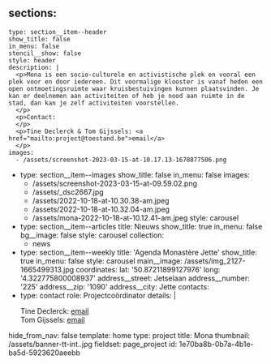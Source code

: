 sections:
  -
    type: section__item--header
    show_title: false
    in_menu: false
    stencil__show: false
    style: header
    description: |
      <p>Mona is een socio-culturele en activistische plek en vooral een plek voor en door iedereen. Dit voormalige klooster is vanaf heden een open ontmoetingsruimte waar kruisbestuivingen kunnen plaatsvinden. Je kan er deelnemen aan activiteiten of heb je nood aan ruimte in de stad, dan kan je zelf activiteiten voorstellen.
      </p>
      <p>Contact:
      </p>
      <p>Tine Declerck & Tom Gijssels: <a href="mailto:project@toestand.be">email</a>
      </p>
    images:
      - /assets/screenshot-2023-03-15-at-10.17.13-1678877506.png
  -
    type: section__item--images
    show_title: false
    in_menu: false
    images:
      - /assets/screenshot-2023-03-15-at-09.59.02.png
      - /assets/_dsc2667.jpg
      - /assets/2022-10-18-at-10.30.38-am.jpeg
      - /assets/2022-10-18-at-10.32.04-am.jpeg
      - /assets/mona-2022-10-18-at-10.12.41-am.jpeg
    style: carousel
  -
    type: section__item--articles
    title: Nieuws
    show_title: true
    in_menu: false
    bg__image: false
    style: carousel
    collection:
      - news
  -
    type: section__item--weekly
    title: 'Agenda Monastère Jette'
    show_title: true
    in_menu: false
    style: carousel
main__image: /assets/img_2127-1665499313.jpg
coordinates:
  lat: '50.87211899127976'
  long: '4.322775800008937'
address__street: Jetselaan
address__number: '225'
address__zip: '1090'
address__city: Jette
contacts:
  -
    type: contact
    role: Projectcoördinator
    details: |
      <p>Tine Declerck: <a href="mailto:tine@toestand.be">email<br></a>Tom Gijssels: <a href="mailto:tom@toestand.be">email</a>
      </p>
hide_from_nav: false
template: home
type: project
title: Mona
thumbnail: /assets/banner-tt-int..jpg
fieldset: page_project
id: 1e70ba8b-0b7a-4b1e-ba5d-5923620aeebb
